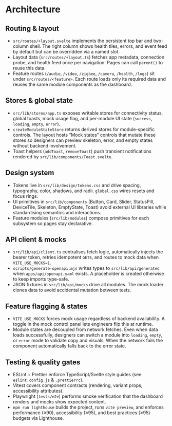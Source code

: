# Architecture

## Routing & layout

- `src/routes/+layout.svelte` implements the persistent top bar and two-column shell. The right column shows health tiles, errors, and
event feed by default but can be overridden via a named slot.
- Layout data (`src/routes/+layout.ts`) fetches app metadata, connection probe, and health feed once per navigation. Pages can call
`parent()` to reuse this data.
- Feature routes (`/audio`, `/video`, `/zigbee`, `/camera`, `/health`, `/logs`) sit under `src/routes/<feature>`. Each route loads only
its required data and reuses the same module components as the dashboard.

## Stores & global state

- `src/lib/stores/app.ts` exposes writable stores for connectivity status, global toasts, mock usage flag, and per-module UI state
(`success`, `loading`, `empty`, `error`).
- `createModuleStateStore` returns derived stores for module-specific controls. The layout hosts “Mock states” controls that mutate
these stores so designers can preview skeleton, error, and empty states without backend involvement.
- Toast helpers (`addToast`, `removeToast`) push transient notifications rendered by `src/lib/components/Toast.svelte`.

## Design system

- Tokens live in `src/lib/design/tokens.css` and drive spacing, typography, color, shadows, and radii. `global.css` wires resets and
focus rings.
- UI primitives in `src/lib/components` (Button, Card, Slider, StatusPill, DeviceTile, Skeleton, EmptyState, Toast) avoid external UI
libraries while standardising semantics and interactions.
- Feature modules (`src/lib/modules`) compose primitives for each subsystem so pages stay declarative.

## API client & mocks

- `src/lib/api/client.ts` centralises fetch logic, automatically injects the bearer token, retries idempotent `GET`s, and routes to
mock data when `VITE_USE_MOCKS=1`.
- `scripts/generate-openapi.mjs` writes types to `src/lib/api/generated` when `apps/api/openapi.yaml` exists. A placeholder is created
otherwise to keep imports type-safe.
- JSON fixtures in `src/lib/api/mocks` drive all modules. The mock loader clones data to avoid accidental mutation between tests.

## Feature flagging & states

- `VITE_USE_MOCKS` forces mock usage regardless of backend availability. A toggle in the mock control panel lets engineers flip this
at runtime.
- Module states are decoupled from network fetches. Even when data loads successfully, designers can switch a module into `loading`,
`empty`, or `error` mode to validate copy and visuals. When the network fails the component automatically falls back to the error
state.

## Testing & quality gates

- ESLint + Prettier enforce TypeScript/Svelte style guides (see `eslint.config.js` & `.prettierrc`).
- Vitest covers component contracts (rendering, variant props, accessibility attributes).
- Playwright (`tests/e2e`) performs smoke verification that the dashboard renders and mocks show expected content.
- `npm run lighthouse` builds the project, runs `vite preview`, and enforces performance (≥90), accessibility (≥95), and best
practices (≥95) budgets via Lighthouse.
